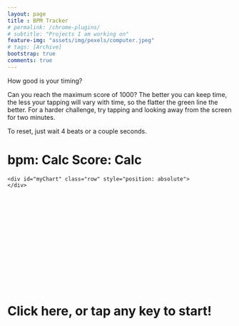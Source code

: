 ```yaml
---
layout: page
title : BPM Tracker
# permalink: /chrome-plugins/
# subtitle: "Projects I am working on"
feature-img: "assets/img/pexels/computer.jpeg"
# tags: [Archive]
bootstrap: true
comments: true
---
```


<script src="https://ajax.googleapis.com/ajax/libs/jquery/2.1.3/jquery.min.js" type="text/javascript"
    charset="utf-8"></script>
<script src="/assets/js/bpm-tracker/bpm.js" type="text/javascript" charset="utf-8"></script>

<script src="/assets/js/bpm-tracker/c3.js" type="text/javascript" charset="utf-8"></script>
<script src="http://d3js.org/d3.v3.min.js" type="text/javascript" charset="utf-8"></script>
<!-- Load c3.css -->
<link href="/assets/css/bpm-tracker/c3.css" rel="stylesheet" type="text/css">


How good is your timing?

Can you reach the maximum score of 1000? The better you can keep time, the less your tapping will vary with time, so the
flatter the green line the better. For a harder challenge, try tapping and looking away from the screen for two minutes.

To reset, just wait 4 beats or a couple seconds.


<div class="container-fluid" id="clickBox" style="position: relative">
    <div class="row justify-content-center">
        <h1><span class="badge badge-success">bpm: <span id="bpm_display">Calc</span></span>
            <span class="badge badge-info">Score: <span id="score_display">Calc</span></span></h1>
    </div>
    <div id="overlayText" style="width: 100%; z-index: 10; position: absolute; top: 300px" class="text-center">
        <h1><span class="badge badge-warning">Click here, or tap any key to start!</span></h1>
    </div>

    <div id="myChart" class="row" style="position: absolute">
    </div>
</div>

<script type="text/javascript" charset="utf-8">
    construct_graph();
    // event handlers
    $(document).keydown(function (e) {
        // fade info message
        $('#overlayText').fadeOut(500, function () { $(this).remove(); });
        get_beat();
    });
    // replace with main div click function
    jQuery('#clickBox').click(function (event) {
        // fade info message
        $('#overlayText').fadeOut(500, function () { $(this).remove(); });
        get_beat();
    });
</script>
